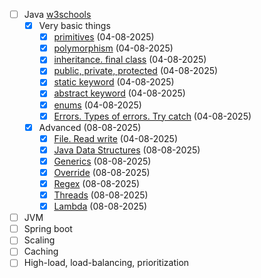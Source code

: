 - [ ] Java [w3schools](https://www.w3schools.com/java/)
  - [x] Very basic things
    - [x] [primitives](./basics/basics/simple/) (04-08-2025)
    - [x] [polymorphism](./basics/basics/simple/) (04-08-2025)
    - [x] [inheritance. final class](./basics/basics/simple/) (04-08-2025)
    - [x] [public, private, protected](./basics//basics/simple/) (04-08-2025)
    - [x] [static keyword](./basics/basics/simple/) (04-08-2025)
    - [x] [abstract keyword](./basics/basics/abstractpack/) (04-08-2025)
    - [x] [enums](./basics/basics/enumpack/) (04-08-2025)
    - [x] [Errors. Types of errors. Try catch](./basics/basics/errorpack/) (04-08-2025)
  - [x] Advanced (08-08-2025)
    - [x] [File. Read write](./basics/advanced/filepack/) (04-08-2025)
    - [x] [Java Data Structures](./basics/advanced/ds/) (08-08-2025)
    - [x] [Generics](./basics/advanced/ds/) (08-08-2025)
    - [x] [Override](./basics/basics/simple/Honda.java) (08-08-2025)
    - [x] [Regex](./basics/advanced/regex/) (08-08-2025)
    - [x] [Threads](./basics/advanced/theads/) (08-08-2025)
    - [x] [Lambda](./basics/advanced/lambda/) (08-08-2025)
- [ ] JVM
- [ ] Spring boot
- [ ] Scaling
- [ ] Caching
- [ ] High-load, load-balancing, prioritization
